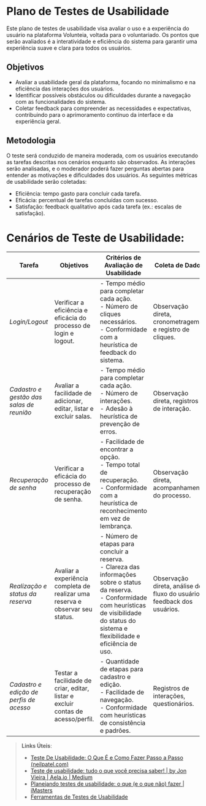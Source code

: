 # Plano de Testes de Usabilidade
 
Este plano de testes de usabilidade visa avaliar o uso e a experiência do usuário na plataforma Volunteia, voltada para o voluntariado. Os pontos que serão avaliados é a interatividade e eficiência do sistema para garantir uma experiência suave e clara para todos os usuários.
 
## Objetivos
 
- Avaliar a usabilidade geral da plataforma, focando no minimalismo e na eficiência das interações dos usuários.
- Identificar possíveis obstáculos ou dificuldades durante a navegação com as funcionalidades do sistema.
- Coletar feedback para compreender as necessidades e expectativas, contribuindo para o aprimoramento contínuo da interface e da experiência geral.
 
## Metodologia
O teste será conduzido de maneira moderada, com os usuários executando as tarefas descritas nos cenários enquanto são observados. As interações serão analisadas, e o moderador poderá fazer perguntas abertas para entender as motivações e dificuldades dos usuários. As seguintes métricas de usabilidade serão coletadas:
- Eficiência: tempo gasto para concluir cada tarefa.
- Eficácia: percentual de tarefas concluídas com sucesso.
- Satisfação: feedback qualitativo após cada tarefa (ex.: escalas de satisfação).
 
# Cenários de Teste de Usabilidade:
 
| Tarefa | Objetivos | Critérios de Avaliação de Usabilidade | Coleta de Dados | Análise dos Resultados | Recomendações |   Personas   |
|--------|-----------|--------------------------------------|-----------------|------------------------|---------------|---------------|
| *Login/Logout* | Verificar a eficiência e eficácia do processo de login e logout. | - Tempo médio para completar cada ação.<br>- Número de cliques necessários.<br>- Conformidade com a heurística de feedback do sistema. | Observação direta, cronometragem, e registro de cliques. | Identificar demoras, erros de entrada, ou confusões sobre o estado do login. | Melhorar feedback visual durante o processo e simplificar o formulário de login. |
| *Cadastro e gestão das salas de reunião* | Avaliar a facilidade de adicionar, editar, listar e excluir salas. | - Tempo médio para completar cada ação.<br>- Número de interações.<br>- Adesão à heurística de prevenção de erros. | Observação direta, registros de interação. | Verificar se os usuários conseguem realizar as tarefas sem assistência e identificar pontos de erro. | Simplificar interface de gerenciamento e adicionar confirmações de exclusão. |
| *Recuperação de senha* | Verificar a eficácia do processo de recuperação de senha. | - Facilidade de encontrar a opção.<br>- Tempo total de recuperação.<br>- Conformidade com a heurística de reconhecimento em vez de lembrança. | Observação direta, acompanhamento do processo. | Analisar se o processo é intuitivo e quais os obstáculos encontrados. | Melhorar instruções e visibilidade da opção de recuperação de senha. |
| *Realização e status da reserva* | Avaliar a experiência completa de realizar uma reserva e observar seu status. | - Número de etapas para concluir a reserva.<br>- Clareza das informações sobre o status da reserva.<br>- Conformidade com heurísticas de visibilidade do status do sistema e flexibilidade e eficiência de uso. | Observação direta, análise de fluxo do usuário, feedback dos usuários. | Determinar se o usuário compreende cada etapa do processo e o estado ds reserva. | Otimizar etapas, melhorar feedback sobre o status, e oferecer personalizações de interface. |
| *Cadastro e edição de perfis de acesso* | Testar a facilidade de criar, editar, listar e excluir contas de acesso/perfil. | - Quantidade de etapas para cadastro e edição.<br>- Facilidade de navegação.<br>- Conformidade com heurísticas de consistência e padrões. | Registros de interações, questionários. | Avaliar a intuitividade do processo e identificar inconsistências. | Simplificar o processo de cadastro, usar linguagem clara, e manter consistência visual. |
 

> **Links Úteis**:
> - [Teste De Usabilidade: O Que É e Como Fazer Passo a Passo (neilpatel.com)](https://neilpatel.com/br/blog/teste-de-usabilidade/)
> - [Teste de usabilidade: tudo o que você precisa saber! | by Jon Vieira | Aela.io | Medium](https://medium.com/aela/teste-de-usabilidade-o-que-voc%C3%AA-precisa-saber-39a36343d9a6/)
> - [Planejando testes de usabilidade: o que (e o que não) fazer | iMasters](https://imasters.com.br/design-ux/planejando-testes-de-usabilidade-o-que-e-o-que-nao-fazer/)
> - [Ferramentas de Testes de Usabilidade](https://www.usability.gov/how-to-and-tools/resources/templates.html)
